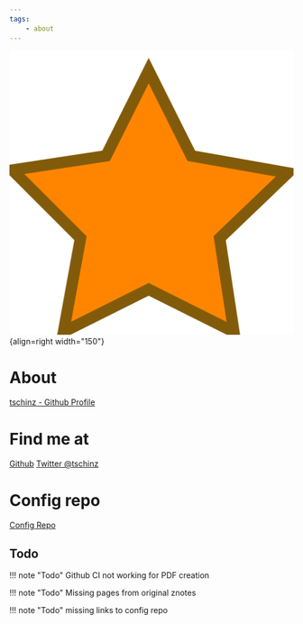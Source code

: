 ```yaml
---
tags:
    - about
---
```

![About logo](img/logo.svg){align=right width="150"}
# About

[tschinz - Github Profile](https://github.com/tschinz)

# Find me at
[Github](https://github.com/tschinz)
[Twitter \@tschinz](https://twitter.com/tschinz)

# Config repo
[Config Repo](https://github.com/tschinz/config)

## Todo

!!! note "Todo"
    Github CI not working for PDF creation

!!! note "Todo"
    Missing pages from original znotes

!!! note "Todo"
    missing links to config repo


